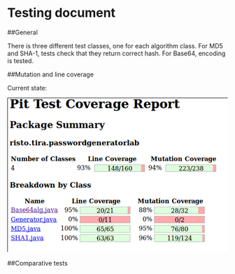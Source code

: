 <h1>Testing document</h1>

##General

There is three different test classes, one for each algorithm class. For MD5 and SHA-1, tests check that they return correct hash. For Base64, encoding is tested.

##Mutation and line coverage

Current state:

![pit tests image](https://github.com/ripa1002/PasswordGeneratorLab/blob/master/documentation/images/pi_test_1.jpg)

##Comparative tests


